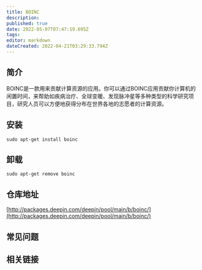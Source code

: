 ```yaml
---
title: BOINC
description: 
published: true
date: 2022-05-07T07:47:19.695Z
tags: 
editor: markdown
dateCreated: 2022-04-21T03:29:33.794Z
---
```


## 简介

BOINC是一款用来贡献计算资源的应用。你可以通过BOINC应用贡献你计算机的闲置时间，来帮助如疾病治疗、全球变暖、发现脉冲星等多种类型的科学研究项目，研究人员可以方便地获得分布在世界各地的志愿者的计算资源。

## 安装

`sudo apt-get install boinc`

## 卸载

`sudo apt-get remove boinc`

## 仓库地址

[http://packages.deepin.com/deepin/pool/main/b/boinc/](http://packages.deepin.com/deepin/pool/main/b/boinc/)

## 常见问题

## 相关链接
